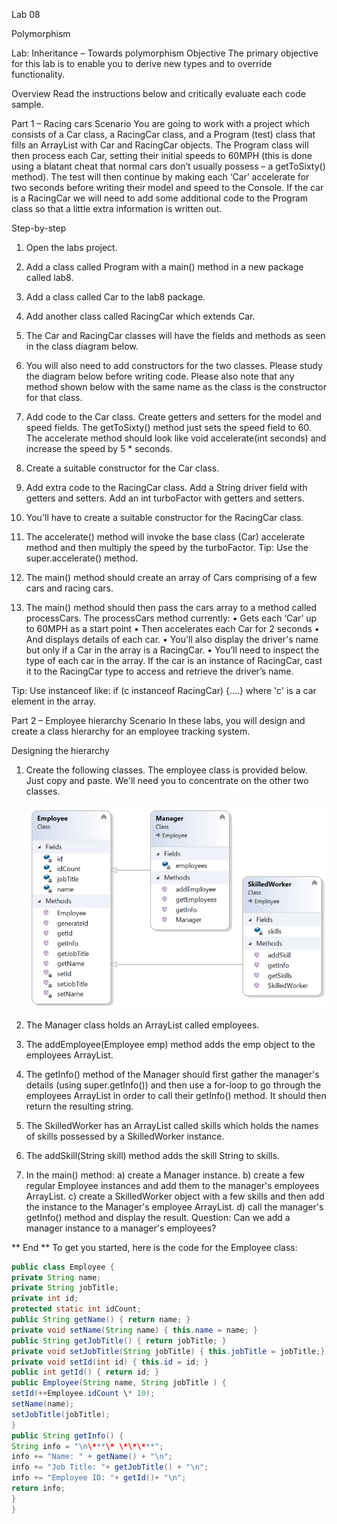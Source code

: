 Lab 08

Polymorphism

Lab: Inheritance – Towards polymorphism
Objective
The primary objective for this lab is to enable you to derive new types and to override functionality.

Overview
Read the instructions below and critically evaluate each code sample.

Part 1 – Racing cars
Scenario
You are going to work with a project which consists of a Car class, a RacingCar class, and a Program (test) class that fills an ArrayList<Car> with Car and RacingCar objects.
The Program class will then process each Car, setting their initial speeds to 60MPH (this is done using a blatant cheat that normal cars don’t usually possess – a getToSixty() method). The test will then continue by making each ‘Car’ accelerate for two seconds before writing their model and speed to the Console.
If the car is a RacingCar we will need to add some additional code to the Program class so that a little extra information is written out.

Step-by-step

1. Open the labs project.
2. Add a class called Program with a main() method in a new package called lab8.
3. Add a class called Car to the lab8 package.
4. Add another class called RacingCar which extends Car.
5. The Car and RacingCar classes will have the fields and methods as seen in the class diagram below.
6. You will also need to add constructors for the two classes.
   Please study the diagram below before writing code.
   Please also note that any method shown below with the same name as the class is the constructor for that class.

7. Add code to the Car class.
   Create getters and setters for the model and speed fields.
   The getToSixty() method just sets the speed field to 60.
   The accelerate method should look like void accelerate(int seconds)
   and increase the speed by 5 \* seconds.
8. Create a suitable constructor for the Car class.
9. Add extra code to the RacingCar class.
   Add a String driver field with getters and setters.
   Add an int turboFactor with getters and setters.
10. You'll have to create a suitable constructor for the RacingCar class.
11. The accelerate() method will invoke the base class (Car) accelerate method and then multiply the speed by the turboFactor.
    Tip: Use the super.accelerate() method.
12. The main() method should create an array of Cars comprising of a few cars and racing cars.
13. The main() method should then pass the cars array to a method called processCars.
    The processCars method currently:
    • Gets each ‘Car’ up to 60MPH as a start point
    • Then accelerates each Car for 2 seconds
    • And displays details of each car.
    • You'll also display the driver's name but only if a Car in the array is a RacingCar.
    • You’ll need to inspect the type of each car in the array. If the car is an instance of RacingCar, cast it to the RacingCar type to access and retrieve the driver’s name.

Tip: Use instanceof like: if (c instanceof RacingCar) {….}
where 'c' is a car element in the array.

Part 2 – Employee hierarchy
Scenario
In these labs, you will design and create a class hierarchy for an employee tracking system.

Designing the hierarchy

1. Create the following classes. The employee class is provided below. Just copy and paste. We'll need you to concentrate on the other two classes.

   ![alt text](image.png)
   
2. The Manager class holds an ArrayList<Employee> called employees.
3. The addEmployee(Employee emp) method adds the emp object to the employees ArrayList.
4. The getInfo() method of the Manager should first gather the manager's details (using super.getInfo()) and then use a for-loop to go through the employees ArrayList in order to call their getInfo() method.
   It should then return the resulting string.
5. The SkilledWorker has an ArrayList <String> called skills which holds the names of skills possessed by a SkilledWorker instance.
6. The addSkill(String skill) method adds the skill String to skills.
7. In the main() method:
   a) create a Manager instance.
   b) create a few regular Employee instances and add them to the manager's employees ArrayList.
   c) create a SkilledWorker object with a few skills and then add the instance to the Manager's employee ArrayList.
   d) call the manager's getInfo() method and display the result.
   Question: Can we add a manager instance to a manager's employees?

** End **
To get you started, here is the code for the Employee class:

```java
public class Employee {
private String name;
private String jobTitle;
private int id;
protected static int idCount;
public String getName() { return name; }
private void setName(String name) { this.name = name; }
public String getJobTitle() { return jobTitle; }
private void setJobTitle(String jobTitle) { this.jobTitle = jobTitle;}
private void setId(int id) { this.id = id; }
public int getId() { return id; }
public Employee(String name, String jobTitle ) {
setId(++Employee.idCount \* 10);
setName(name);
setJobTitle(jobTitle);
}
public String getInfo() {
String info = "\n\***\* \*\*\***";
info += "Name: " + getName() + "\n";
info += "Job Title: "+ getJobTitle() + "\n";
info += "Employee ID: "+ getId()+ "\n";
return info;
}
}
```
